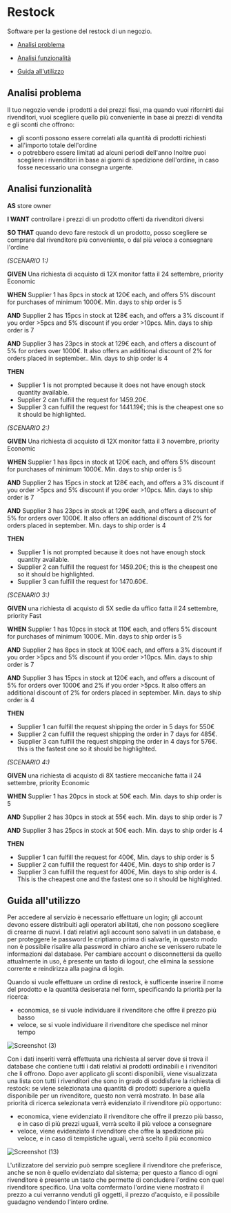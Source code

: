 # Restock

Software per la gestione del restock di un negozio.

- [Analisi problema](/README.md#analisi-problema)

- [Analisi funzionalità](/README.md#analisi-funzionalità)

- [Guida all'utilizzo](/README.md#guida-allutilizzo)


## Analisi problema

Il tuo negozio vende i prodotti a dei prezzi fissi, ma quando vuoi rifornirti dai rivenditori, vuoi scegliere quello più conveniente in base ai prezzi di vendita e gli sconti che offrono: 
- gli sconti possono essere correlati alla quantità di prodotti richiesti
- all'importo totale dell'ordine
- o potrebbero essere limitati ad alcuni periodi dell'anno
Inoltre puoi scegliere i rivenditori in base ai giorni di spedizione dell'ordine, in caso fosse necessario una consegna urgente.

## Analisi funzionalità
<b>AS</b> store owner

<b>I WANT</b> controllare i prezzi di un prodotto offerti da rivenditori diversi

<b>SO THAT</b> quando devo fare restock di un prodotto, posso scegliere se comprare dal rivenditore più conveniente, o dal più veloce a consegnare l'ordine

<i>(SCENARIO 1:)</i>

<b>GIVEN</b> Una richiesta di acquisto di 12X monitor fatta il 24 settembre, priority Economic

<b>WHEN</b> Supplier 1 has 8pcs in stock at 120€ each, and offers 5% discount for purchases of minimum 1000€. Min. days to ship order is 5

<b>AND</b> Supplier 2 has 15pcs in stock at 128€ each, and offers a 3% discount if you order >5pcs and 5% discount if you order >10pcs. Min. days to ship order is 7
  
<b>AND</b> Supplier 3 has 23pcs in stock at 129€ each, and offers a discount of 5% for orders over 1000€. It also offers an additional discount of 2% for orders placed in september.. Min. days to ship order is 4

<b>THEN</b> 
- Supplier 1 is not prompted because it does not have enough stock quantity available.
- Supplier 2 can fulfill the request for 1459.20€.
- Supplier 3 can fulfill the request for 1441.19€; this is the cheapest one so it should be highlighted.


<i>(SCENARIO 2:)</i>

<b>GIVEN</b> Una richiesta di acquisto di 12X monitor fatta il 3 novembre, priority Economic

<b>WHEN</b> Supplier 1 has 8pcs in stock at 120€ each, and offers 5% discount for purchases of minimum 1000€. Min. days to ship order is 5

<b>AND</b> Supplier 2 has 15pcs in stock at 128€ each, and offers a 3% discount if you order >5pcs and 5% discount if you order >10pcs. Min. days to ship order is 7
  
<b>AND</b> Supplier 3 has 23pcs in stock at 129€ each, and offers a discount of 5% for orders over 1000€. It also offers an additional discount of 2% for orders placed in september. Min. days to ship order is 4

<b>THEN</b> 
- Supplier 1 is not prompted because it does not have enough stock quantity available.
- Supplier 2 can fulfill the request for 1459.20€; this is the cheapest one so it should be highlighted.
- Supplier 3 can fulfill the request for 1470.60€.

<i>(SCENARIO 3:)</i>

<b>GIVEN</b> una richiesta di acquisto di 5X sedie da uffico fatta il 24 settembre, priority Fast

<b>WHEN</b> Supplier 1 has 10pcs in stock at 110€ each, and offers 5% discount for purchases of minimum 1000€. Min. days to ship order is 5

<b>AND</b> Supplier 2 has 8pcs in stock at 100€ each, and offers a 3% discount if you order >5pcs and 5% discount if you order >10pcs. Min. days to ship order is 7

<b>AND</b> Supplier 3 has 15pcs in stock at 120€ each, and offers a discount of 5% for orders over 1000€ and 2% if you order >5pcs. It also offers an additional discount of 2% for orders placed in september. Min. days to ship order is 4

<b>THEN</b>
- Supplier 1 can fulfill the request shipping the order in 5 days for 550€
- Supplier 2 can fulfill the request shipping the order in 7 days for 485€.
- Supplier 3 can fulfill the request shipping the order in 4 days for 576€. this is the fastest one so it should be highlighted.

<i>(SCENARIO 4:)</i>

<b>GIVEN</b>  una richiesta di acquisto di 8X tastiere meccaniche fatta il 24 settembre, priority Economic

<b>WHEN</b> Supplier 1 has 20pcs in stock at 50€ each. Min. days to ship order is 5

<b>AND</b> Supplier 2 has 30pcs in stock at 55€ each. Min. days to ship order is 7

<b>AND</b> Supplier 3 has 25pcs in stock at 50€ each. Min. days to ship order is 4

<b>THEN</b>
- Supplier 1 can fulfill the request for 400€, Min. days to ship order is 5
- Supplier 2 can fulfill the request for 440€, Min. days to ship order is 7
- Supplier 3 can fulfill the request for 400€, Min. days to ship order is 4. This is the cheapest one and the fastest one so it should be highlighted.

## Guida all'utilizzo

Per accedere al servizio è necessario effettuare un login; gli account devono essere distribuiti agli operatori abilitati, che non possono scegliere di crearne di nuovi. I dati relativi agli account sono salvati in un database, e per proteggere le password le criptiamo prima di salvarle, in questo modo non è possibile risalire alla password in chiaro anche se venissero rubate le informazioni dal database. Per cambiare account o disconnettersi da quello attualmente in uso, è presente un tasto di logout, che elimina la sessione corrente e reindirizza alla pagina di login.

Quando si vuole effettuare un ordine di restock, è sufficente inserire il nome del prodotto e la quantità desiserata nel form, specificando la priorità per la ricerca: 
- economica, se si vuole individuare il rivenditore che offre il prezzo più basso
- veloce, se si vuole individuare il rivenditore che spedisce nel minor tempo

![Screenshot (3)](https://user-images.githubusercontent.com/90613113/135053101-36ea0f99-0da9-4f37-8473-07d8f0b5ec0f.png)

Con i dati inseriti verrà effettuata una richiesta al server dove si trova il database che contiene tutti i dati relativi ai prodotti ordinabili e i rivenditori che li offrono.
Dopo aver applicato gli sconti disponibili, viene visualizzata una lista con tutti i rivenditori che sono in grado di soddisfare la richiesta di restock: se viene selezionata una quantità di prodotti superiore a quella disponibile per un rivenditore, questo non verrà mostrato.
In base alla priorità di ricerca selezionata verrà evidenziato il rivenditore più opportuno: 
- economica, viene evidenziato il rivenditore che offre il prezzo più basso, e in caso di più prezzi uguali, verrà scelto il più veloce a consegnare
- veloce, viene evidenziato il rivenditore che offre la spedizione più veloce, e in caso di tempistiche uguali, verrà scelto il più economico

![Screenshot (13)](https://user-images.githubusercontent.com/90613113/135273609-214f1b4b-55bc-4013-b4e9-3b8a73eefcfa.png)

L'utilizzatore del servizio può sempre scegliere il rivenditore che preferisce, anche se non è quello evidenziato dal sistema; per questo a fianco di ogni rivenditore è presente un tasto che permette di concludere l'ordine con quel rivenditore specifico.
Una volta comfermato l'ordine viene mostrato il prezzo a cui verranno venduti gli oggetti, il prezzo d'acquisto, e il possibile guadagno vendendo l'intero ordine.
